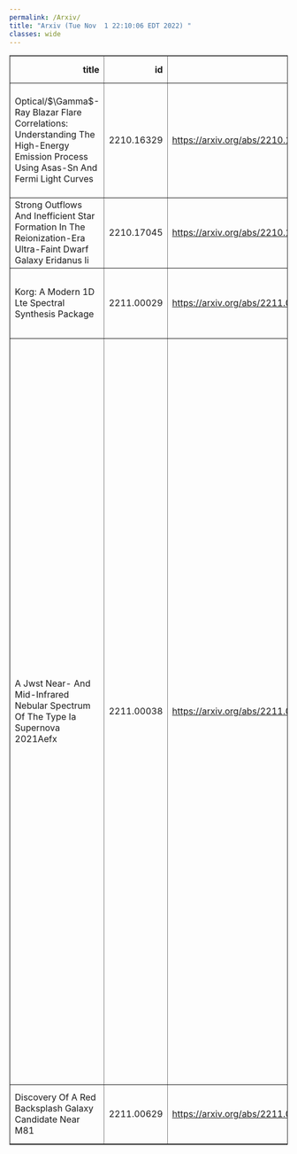```yaml
---
permalink: /Arxiv/
title: "Arxiv (Tue Nov  1 22:10:06 EDT 2022) "
classes: wide
---
```

<table border="1" class="dataframe">
  <thead>
    <tr style="text-align: right;">
      <th>title</th>
      <th>id</th>
      <th>url</th>
      <th>authors</th>
      <th>Local Authors</th>
    </tr>
  </thead>
  <tbody>
    <tr>
      <td>Optical/$\Gamma$-Ray Blazar Flare Correlations: Understanding The   High-Energy Emission Process Using Asas-Sn And Fermi Light Curves</td>
      <td>2210.16329</td>
      <td><a href="https://arxiv.org/abs/2210.16329" target="_blank">https://arxiv.org/abs/2210.16329</a></td>
      <td>T. De Jaeger, B. J. Shappee, C. S. Kochanek, J. T. Hinkle, S. Garrappa, I. Liodakis, A. Franckowiak, K. Z. Stanek, J. F. Beacom, J. L. Prieto</td>
      <td>Christopher Kochanek, John Beacom, John F. Beacom, Krzysztof Stanek</td>
    </tr>
    <tr>
      <td>Strong Outflows And Inefficient Star Formation In The Reionization-Era   Ultra-Faint Dwarf Galaxy Eridanus Ii</td>
      <td>2210.17045</td>
      <td><a href="https://arxiv.org/abs/2210.17045" target="_blank">https://arxiv.org/abs/2210.17045</a></td>
      <td>Nathan R. Sandford, David H. Weinberg, Daniel R. Weisz, Sal Wanying Fu</td>
      <td>David Weinberg</td>
    </tr>
    <tr>
      <td>Korg: A Modern 1D Lte Spectral Synthesis Package</td>
      <td>2211.00029</td>
      <td><a href="https://arxiv.org/abs/2211.00029" target="_blank">https://arxiv.org/abs/2211.00029</a></td>
      <td>Adam J. Wheeler, Matthew W. Abruzzo, Andrew R. Casey, Melissa K. Ness</td>
      <td>Adam Wheeler</td>
    </tr>
    <tr>
      <td>A Jwst Near- And Mid-Infrared Nebular Spectrum Of The Type Ia Supernova   2021Aefx</td>
      <td>2211.00038</td>
      <td><a href="https://arxiv.org/abs/2211.00038" target="_blank">https://arxiv.org/abs/2211.00038</a></td>
      <td>Lindsey A. Kwok, Saurabh W. Jha, Tea Temim, Ori D. Fox, Conor Larison, Yssavo Camacho-Neves, Max J. Brenner Newman, Justin D. R. Pierel, Ryan J. Foley, Jennifer E. Andrews, Carles Badenes, Barnabas Barna, K. Azalee Bostroem, Maxime Deckers, Andreas Flors, Peter Garnavich, Melissa L. Graham, Or Graur, Griffin Hosseinzadeh, D. Andrew Howell, John P. Hughes, Joel Johansson, Sarah Kendrew, Wolfgang E. Kerzendorf, Keiichi Maeda, Kate Maguire, Curtis Mccully, John T. O'Brien, Armin Rest, David J. Sand, Melissa Shahbandeh, Louis-Gregory Strolger, Tamas Szalai, Chris Ashall, E. Baron, Chris R. Burns, James M. Derkacy, Tyco Mera Evans, Alec Fisher, Lluis Galbany, Peter Hoeflich, Eric Hsiao, Thomas De Jaeger, Emir Karamehmetoglu, Kevin Krisciunas, Sahana Kumar, Jing Lu, Justyn Maund, Paolo A. Mazzali, Kyle Medler, Nidia Morrell, Mark. M. Phillips, Benjamin J. Shappee, Maximilian Stritzinger, Nicholas Suntzeff, Charles Telesco, Michael Tucker, Lifan Wang</td>
      <td>Michael Tucker</td>
    </tr>
    <tr>
      <td>Discovery Of A Red Backsplash Galaxy Candidate Near M81</td>
      <td>2211.00629</td>
      <td><a href="https://arxiv.org/abs/2211.00629" target="_blank">https://arxiv.org/abs/2211.00629</a></td>
      <td>Kirsten J. Casey, Johnny P. Greco, Annika H. G. Peter, A. Bianca Davis</td>
      <td>Kirsten Casey</td>
    </tr>
  </tbody>
</table>